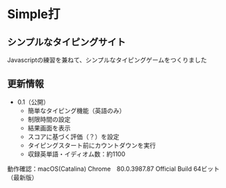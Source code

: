 # Simple打
## シンプルなタイピングサイト

Javascriptの練習を兼ねて、シンプルなタイピングゲームをつくりました


## 更新情報
- 0.1（公開）
  - 簡単なタイピング機能（英語のみ）
  - 制限時間の設定
  - 結果画面を表示
  - スコアに基づく評価（？）を設定
  - タイピングスタート前にカウントダウンを実行
  - 収録英単語・イディオム数：約1100

動作確認：macOS(Catalina) Chrome　80.0.3987.87 Official Build 64ビット （最新版）

